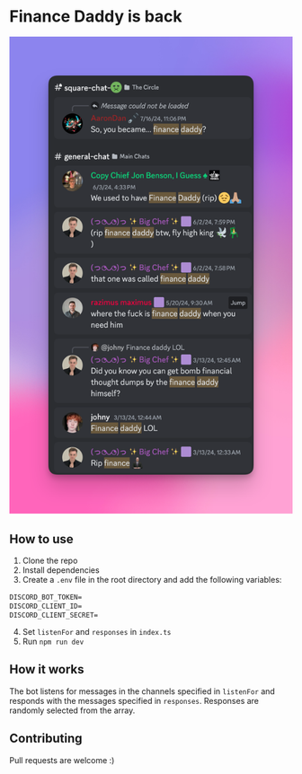 # Finance Daddy is back

![](/public/images/big-missing.png)

## How to use

1. Clone the repo
2. Install dependencies
3. Create a `.env` file in the root directory and add the following variables:

```
DISCORD_BOT_TOKEN=
DISCORD_CLIENT_ID=
DISCORD_CLIENT_SECRET=
```

4. Set `listenFor` and `responses` in `index.ts`
5. Run `npm run dev`

## How it works

The bot listens for messages in the channels specified in `listenFor` and responds with the messages specified in `responses`. Responses are randomly selected from the array.

## Contributing

Pull requests are welcome :)
